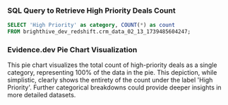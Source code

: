 ### SQL Query to Retrieve High Priority Deals Count
```sql high_priority_deals
SELECT 'High Priority' as category, COUNT(*) as count
FROM brighthive_dev_redshift.crm_data_02_13_1739485604247;
```

### Evidence.dev Pie Chart Visualization

<PieChart
    data={high_priority_deals}
    valueColumn=count
    categoryColumn=category
    labels=true
    title="High Priority Deals Count"
/>

This pie chart visualizes the total count of high-priority deals as a single category, representing 100% of the data in the pie. This depiction, while simplistic, clearly shows the entirety of the count under the label 'High Priority'. Further categorical breakdowns could provide deeper insights in more detailed datasets.
